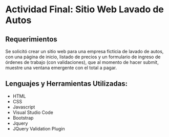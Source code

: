 # Actividad Final: Sitio Web Lavado de Autos
## Requerimientos
Se solicitó crear un sitio web para una empresa ficticia de lavado de autos, con una página de inicio, listado de precios y un formulario de ingreso de órdenes de trabajo (con validaciones), que al momento de hacer submit, muestre una ventana emergente con el total a pagar.

## Lenguajes y Herramientas Utilizadas:
* HTML
* CSS
* Javascript
* Visual Studio Code
* Bootstrap
* Jquery
* JQuery Validation Plugin
